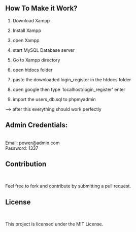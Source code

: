 
<h2>How To Make it Work?</h2>



1. Download Xampp

2. Install Xampp

3. open Xampp

4. start MySQL Database server

5. Go to Xampp directory

6. open htdocs folder <br>

7. paste the downloaded login_register in the htdocs folder


8. open google then type 'localhost/login_register' enter


9. import the users_db.sql to phpmyadmin

--> after this everything should work perfectly

<h2>Admin Credentials: </h2><br>
Email: power@admin.com <br>
Password: 1337 <br>



<h2>Contribution</h2><br>

Feel free to fork and contribute by submitting a pull request.<br>

<h2>License</h2><br>

This project is licensed under the MIT License.
